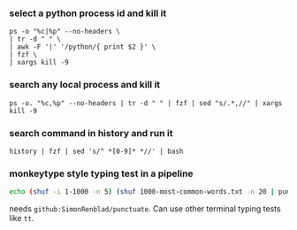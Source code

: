 ### select a python process id and kill it
```
ps -o "%c|%p" --no-headers \
| tr -d " " \
| awk -F '|' '/python/{ print $2 }' \
| fzf \
| xargs kill -9
```

### search any local process and kill it
```
ps -o. "%c,%p" --no-headers | tr -d " " | fzf | sed "s/.*,//" | xargs kill -9
```

### search command in history and run it
```
history | fzf | sed 's/^ *[0-9]* *//' | bash
```

### monkeytype style typing test in a pipeline
```bash
echo (shuf -i 1-1000 -n 5) (shuf 1000-most-common-words.txt -n 20 | punctuate -) | tr ' ' '\n' | ttyper -
```
needs `github:SimonRenblad/punctuate`. Can use other terminal typing tests like `tt`.
